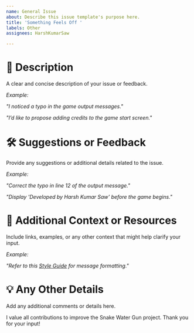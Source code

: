 ```yaml
---
name: General Issue
about: Describe this issue template's purpose here.
title: 'Something Feels Off '
labels: Other
assignees: HarshKumarSaw

---
```


# 📜 Description

A clear and concise description of your issue or feedback.

*Example:*

*"I noticed a typo in the game output messages."*

*"I’d like to propose adding credits to the game start screen."*



#  🛠️ Suggestions or Feedback

Provide any suggestions or additional details related to the issue.

*Example:*

*"Correct the typo in line 12 of the output message."*

*"Display 'Developed by Harsh Kumar Saw' before the game begins."*


# 🔗 Additional Context or Resources

Include links, examples, or any other context that might help clarify your input.

*Example:*

*"Refer to this [Style Guide]() for message formatting."*


# 💡 Any Other Details

Add any additional comments or details here.


I value all contributions to improve the Snake Water Gun project. Thank you for your input!
